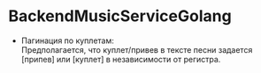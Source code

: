 # BackendMusicServiceGolang

- Пагинация по куплетам:  
Предполагается, что куплет/привев в тексте песни задается [припев] или [куплет] в независимости от регистра.